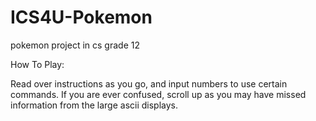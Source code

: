 # ICS4U-Pokemon
pokemon project in cs grade 12

How To Play:

Read over instructions as you go, and input numbers to use certain commands.
If you are ever confused, scroll up as you may have missed information from the large ascii displays.
